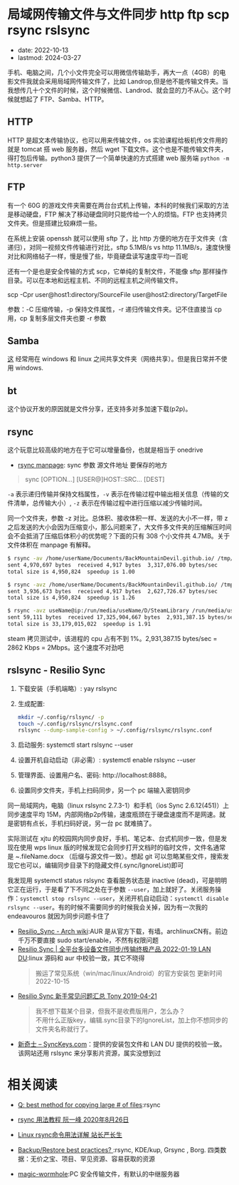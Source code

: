 # 局域网传输文件与文件同步 http ftp scp rsync rslsync
- date: 2022-10-13
- lastmod: 2024-03-27

手机、电脑之间，几个小文件完全可以用微信传输助手，再大一点（4GB）的电影文件我就会采用局域网传输文件了，比如 Landrop,但是他不能传输文件夹。当我想传几十个文件的时候，这个时候微信、Landrod、就会显的力不从心。这个时候就想起了 FTP、Samba、HTTP。

## HTTP

HTTP 是超文本传输协议，也可以用来传输文件，os 实验课程给板机传文件用的就是 tomcat 搭 web 服务器，然后 wget 下载文件。这个也是不能传输文件夹，得打包后传输。python3 提供了一个简单快速的方式搭建 web 服务端 `python -m http.server`

## FTP

有一个 60G 的游戏文件夹需要在两台台式机上传输，本科的时候我们采取的方法是移动硬盘，FTP 解决了移动硬盘同时只能传给一个人的烦恼。FTP 也支持拷贝文件夹。但是搭建比较麻烦一些。

在系统上安装 openssh 就可以使用 sftp 了，比 http 方便的地方在于文件夹（含递归），对同一视频文件传输进行对比，sftp 5.1MB/s vs http 11.1MB/s，速度快慢对比和网络帖子一样，慢是慢了些，毕竟硬盘读写速度平均一百呢

还有一个是也是安全传输的方式 scp，它单纯的复制文件，不能像 sftp 那样操作目录。可以在本地和远程主机、不同的远程主机之间传输文件。

scp -Cpr  user@host1:directory/SourceFile user@host2:directory/TargetFile

参数：-C 压缩传输，-p 保持文件属性，-r 递归传输文件夹。记不住直接当 cp 用，cp 复制多层文件夹也要 -r 参数

## Samba

[这](https://www.samba.org) 经常用在 windows 和 linux 之间共享文件夹（网络共享）。但是我日常并不使用 windows.

## bt

这个协议开发的原因就是文件分享，还支持多对多加速下载(p2p)。

## rsync

这个玩意比较高级的地方在于它可以增量备份，也就是相当于 onedrive

- [rsync manpage](https://download.samba.org/pub/rsync/rsync.1): sync 参数 源文件地址 要保存的地方
> sync [OPTION...] [USER@]HOST::SRC... [DEST]

`-a` 表示递归传输并保持文档属性，`-v` 表示在传输过程中输出相关信息（传输的文件清单，总传输大小）, `-z` 表示在传输过程中进行压缩以减少传输时间。

同一个文件夹，参数 -z 对比。总体积、接收体积一样、发送的大小不一样，带 z 之后发送的大小会因为压缩变小，那么问题来了，大文件多文件夹的压缩解压时间会不会抵消了压缩后体积小的优势呢？下面的只有 308 个小文件共 4.7MB。关于文件体积在 manpage 有解释。

```bash
$ rsync -av /home/userName/Documents/BackMountainDevil.github.io/ /tmp/bmd
sent 4,970,697 bytes  received 4,917 bytes  3,317,076.00 bytes/sec
total size is 4,950,824  speedup is 1.00

$ rsync -avz /home/userName/Documents/BackMountainDevil.github.io/ /tmp/bmd
sent 3,936,673 bytes  received 4,917 bytes  2,627,726.67 bytes/sec
total size is 4,950,824  speedup is 1.26

$ rsync -avz useName@ip:/run/media/useName/D/SteamLibrary /run/media/userName/DATADRIVE1/SteamLibrary   # 拷贝 steam 测试
sent 59,111 bytes  received 17,325,904,667 bytes  2,931,387.15 bytes/sec
total size is 33,179,015,022  speedup is 1.91
```

steam 拷贝测试中，该进程的 cpu 占有不到 1%。2,931,387.15 bytes/sec = 2862 Kbps = 2Mbps。这个速度不对劲吧

## rslsync - Resilio Sync

1. 下载安装（手机端略）: yay rslsync
2. 生成配置: 

    ```bash
    mkdir ~/.config/rslsync/ -p
    touch ~/.config/rslsync/rslsync.conf
    rslsync --dump-sample-config > ~/.config/rslsync/rslsync.conf
    ```

3. 启动服务: systemctl start rslsync --user
4. 设置开机自动启动（非必需）: systemctl enable rslsync --user
5. 管理界面、设置用户名、密码: http://localhost:8888。
6. 设置同步文件夹，手机上扫码同步，另一个 pc 端输入密钥同步

同一局域网内，电脑（linux rslsync 2.7.3-1）和手机（ios Sync 2.6.12(451)）上同步速度平均 15M，内部网络p2p传输，速度瓶颈在于硬盘速度而不是网速。就是密钥有点长，手机扫码好说，另一台 pc 就难搞了。

实际测试在 xjtu 的校园网内同步良好，手机、笔记本、台式机同步一致，但是发现在使用 wps linux 版的时候发现它会同步打开文档时的临时文件，文件名通常是 ~.fileName.docx （后缀与源文件一致）。想起 git 可以忽略某些文件，搜索发现它也可以，编辑同步目录下的隐藏文件(.sync/IgnoreList)即可

我发现用 systemctl status rslsync 查看服务状态是 inactive (dead)，可是明明它正在运行，于是看了下不同之处在于参数 `--user`，加上就好了。关闭服务操作：`systemctl stop rslsync --user`，关闭开机自动启动：`systemctl disable rslsync --user`。有的时候不需要同步的时候我会关掉，因为有一次我的 endeavouros 就因为同步问题卡住了

- [Resilio_Sync - Arch wiki](https://wiki.archlinux.org/title/Resilio_Sync):AUR 是从官方下载，有墙。archlinuxCN有。前边千万不要直接 sudo start/enable，不然有权限问题
- [Resilio Sync | 全平台多设备文件同步/传输终极产品 2022-01-19 LAN DU](https://zhuanlan.zhihu.com/p/459403503):linux 源码和 aur 中校验一致，其它不晓得
    > 搬运了常见系统（win/mac/linux/Android）的官方安装包 更新时间2022-10-15
- [Resilio Sync 新手常见问题汇总 Tony 2019-04-21](https://www.tonyhead.com/book/export/html/4776)
    > 我不想下载某个目录，但我不是收费版用户，怎么办？  
    不用什么正版key，编辑.sync目录下的IgnoreList，加上你不想同步的文件夹名称就行了。
- [新奇士 – SyncKeys.com](https://www.synckeys.com/)：提供的安装包文件和 LAN DU 提供的校验一致。该网站还用 rslsync 来分享影片资源，属实没想到过

# 相关阅读

- [Q: best method for copying large # of files](https://forum.endeavouros.com/t/q-best-method-for-copying-large-of-files/32727):rsync

- [rsync 用法教程 阮一峰 2020年8月26日](https://www.ruanyifeng.com/blog/2020/08/rsync.html)

- [Linux rsync命令用法详解 站长严长生](http://c.biancheng.net/view/6121.html)

- [Backup/Restore best practices? ](https://forum.endeavouros.com/t/backup-restore-best-practices/33540):rsync, KDE/kup, Grsync , Borg. 四类数据：无价之宝、项目、罕见资源、容易获取的资源

- [magic-wormhole](https://magic-wormhole.readthedocs.io/en/latest/welcome.html#example):PC 安全传输文件，有默认的中继服务器
